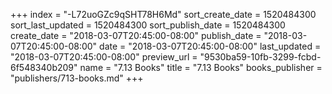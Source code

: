 +++
index = "-L72uoGZc9qSHT78H6Md"
sort_create_date = 1520484300
sort_last_updated = 1520484300
sort_publish_date = 1520484300
create_date = "2018-03-07T20:45:00-08:00"
publish_date = "2018-03-07T20:45:00-08:00"
date = "2018-03-07T20:45:00-08:00"
last_updated = "2018-03-07T20:45:00-08:00"
preview_url = "9530ba59-10fb-3299-fcbd-6f548340b209"
name = "7.13 Books"
title = "7.13 Books"
books_publisher = "publishers/713-books.md"
+++

